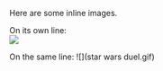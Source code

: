 Here are some inline images.  
  

On its own line:  
 ![](avengers.jpg)  
  

On the same line: ![](star wars duel.gif)  
​  

​  

